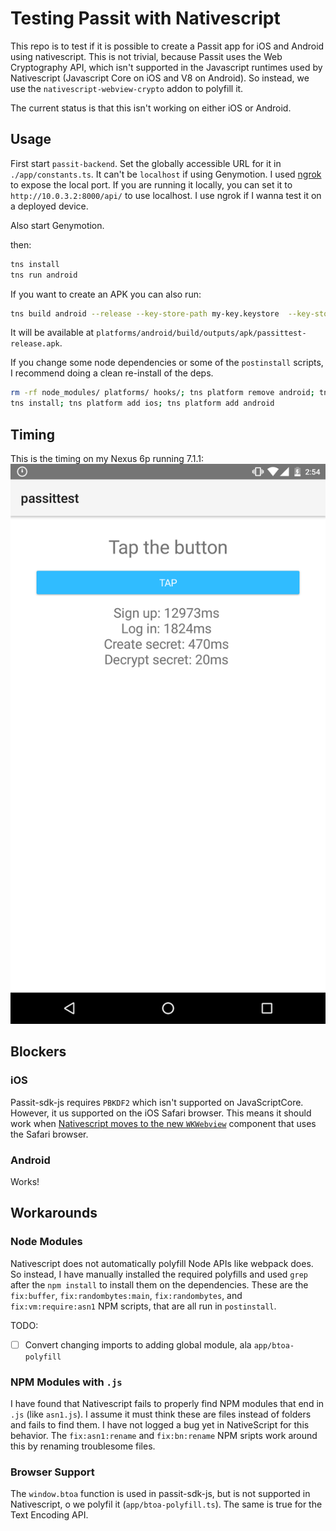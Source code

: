# Testing Passit with Nativescript

This repo is to test if it is possible to create a Passit app for iOS and Android using nativescript.
This is not trivial, because Passit uses the Web Cryptography API, which isn't supported in the Javascript
runtimes used by Nativescript (Javascript Core on iOS and V8 on Android). So instead, we use the
`nativescript-webview-crypto` addon to polyfill it.


The current status is that this isn't working on either iOS or Android.


## Usage

First start `passit-backend`. Set the globally accessible URL for it in
`./app/constants.ts`. It can't be `localhost` if using Genymotion.
I used [ngrok](https://ngrok.com/) to expose the local port. If you are
 running it locally, you can set it to `http://10.0.3.2:8000/api/`
to use localhost. I  use ngrok if I wanna test it on a deployed device.

Also start Genymotion.

then:

```bash
tns install
tns run android
```


If you want to create an APK you can also run:

```bash
tns build android --release --key-store-path my-key.keystore  --key-store-alias prod --key-store-alias-password saul123 --key-store-password saul123
```

It will be available at `platforms/android/build/outputs/apk/passittest-release.apk`.

If you change some node dependencies or some of the `postinstall` scripts, I recommend
doing a clean re-install of the deps.


```bash
rm -rf node_modules/ platforms/ hooks/; tns platform remove android; tns platform remove android
tns install; tns platform add ios; tns platform add android
```

## Timing

This is the timing on my Nexus 6p running 7.1.1: ![](Screenshot_20161230-145447.png)


## Blockers

### iOS

Passit-sdk-js requires `PBKDF2` which isn't supported on JavaScriptCore. However,
it us supported on the iOS Safari browser. This means it should work when
[Nativescript moves to the new `WKWebview`](https://github.com/NativeScript/NativeScript/issues/1287)
component that uses the Safari browser.


### Android
Works!

## Workarounds

### Node Modules
Nativescript does not automatically polyfill Node APIs like webpack does.
So instead, I have manually installed the required polyfills and used `grep`
after the `npm install` to install them on the dependencies. These  are the
`fix:buffer`, `fix:randombytes:main`, `fix:randombytes`, and `fix:vm:require:asn1`
NPM scripts, that are all run in `postinstall`.

TODO:
- [ ] Convert changing imports to adding global module, ala `app/btoa-polyfill`

### NPM Modules with `.js`
I have found that Nativescript fails to properly find NPM modules that end in `.js` (like `asn1.js`).
I assume it must think these are files instead of folders and fails to find them. I have not
logged a bug yet in NativeScript for this behavior. The `fix:asn1:rename` and `fix:bn:rename`
NPM sripts work around this by renaming troublesome files.

### Browser Support

The `window.btoa` function is used in passit-sdk-js, but is not supported in
Nativescript, o we polyfil it (`app/btoa-polyfill.ts`). The same is true for
the Text Encoding API.
